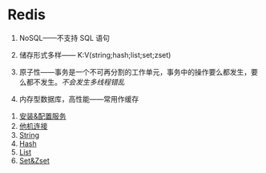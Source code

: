 # Redis

1. NoSQL——不支持 SQL 语句

2. 储存形式多样—— K:V(string;hash;list;set;zset)

3. 原子性——事务是一个不可再分割的工作单元，事务中的操作要么都发生，要么都不发生。*不会发生多线程错乱*

4. 内存型数据库，高性能——常用作缓存

<ol>
    <li><a href='安装&配置服务'>安装&配置服务</a></li>
    <li><a href='他机连接'>他机连接</a></li>
    <li><a href='String'>String</a></li>
    <li><a href='Hash'>Hash</a></li>
    <li><a href='List'>List</a></li>
    <li><a href='Set&Zset'>Set&Zset</a></li>
</ol>



